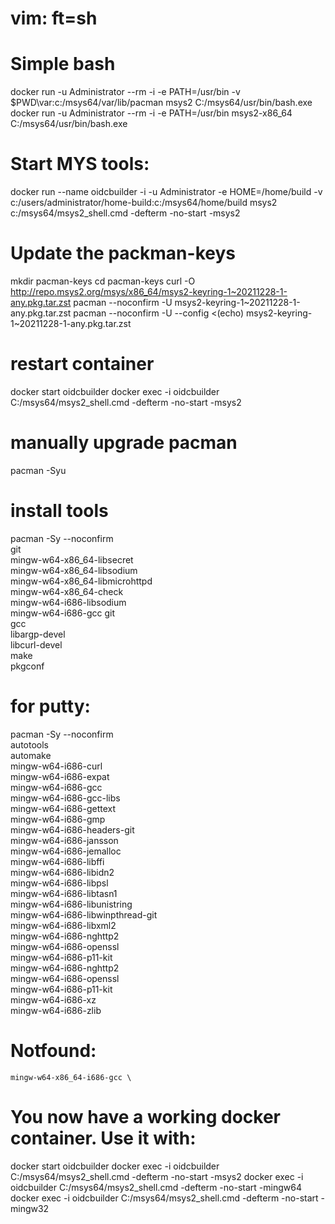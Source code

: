 # vim: ft=sh
# Simple bash
docker run -u Administrator --rm -i -e PATH=/usr/bin -v $PWD\var:c:/msys64/var/lib/pacman msys2 C:/msys64/usr/bin/bash.exe
docker run -u Administrator --rm -i -e PATH=/usr/bin msys2-x86_64 C:/msys64/usr/bin/bash.exe

# Start MYS tools:
docker run --name oidcbuilder -i -u Administrator -e HOME=/home/build -v c:/users/administrator/home-build:c:/msys64/home/build msys2 c:/msys64/msys2_shell.cmd -defterm -no-start -msys2

# Update the packman-keys
mkdir pacman-keys
cd pacman-keys
curl -O http://repo.msys2.org/msys/x86_64/msys2-keyring-1~20211228-1-any.pkg.tar.zst
pacman --noconfirm -U msys2-keyring-1~20211228-1-any.pkg.tar.zst
pacman --noconfirm -U --config <(echo) msys2-keyring-1~20211228-1-any.pkg.tar.zst

# restart container
docker start  oidcbuilder
docker exec -i oidcbuilder C:/msys64/msys2_shell.cmd -defterm -no-start -msys2

# manually upgrade pacman
pacman -Syu

# install tools
pacman -Sy --noconfirm \
    git \
    mingw-w64-x86_64-libsecret \
    mingw-w64-x86_64-libsodium \
    mingw-w64-x86_64-libmicrohttpd \
    mingw-w64-x86_64-check \
    mingw-w64-i686-libsodium \
    mingw-w64-i686-gcc
    git \
    gcc \
    libargp-devel \
    libcurl-devel \
    make \
    pkgconf

# for putty:
pacman -Sy --noconfirm \
    autotools \
    automake \
    mingw-w64-i686-curl \
    mingw-w64-i686-expat \
    mingw-w64-i686-gcc \
    mingw-w64-i686-gcc-libs \
    mingw-w64-i686-gettext \
    mingw-w64-i686-gmp \
    mingw-w64-i686-headers-git \
    mingw-w64-i686-jansson \
    mingw-w64-i686-jemalloc \
    mingw-w64-i686-libffi \
    mingw-w64-i686-libidn2 \
    mingw-w64-i686-libpsl \
    mingw-w64-i686-libtasn1 \
    mingw-w64-i686-libunistring \
    mingw-w64-i686-libwinpthread-git \
    mingw-w64-i686-libxml2 \
    mingw-w64-i686-nghttp2 \
    mingw-w64-i686-openssl \
    mingw-w64-i686-p11-kit \
    mingw-w64-i686-nghttp2 \
    mingw-w64-i686-openssl \
    mingw-w64-i686-p11-kit \
    mingw-w64-i686-xz \
    mingw-w64-i686-zlib


# Notfound:
    mingw-w64-x86_64-i686-gcc \

# You now have a working docker container. Use it with:
docker start  oidcbuilder
docker exec -i oidcbuilder C:/msys64/msys2_shell.cmd -defterm -no-start -msys2
docker exec -i oidcbuilder C:/msys64/msys2_shell.cmd -defterm -no-start -mingw64
docker exec -i oidcbuilder C:/msys64/msys2_shell.cmd -defterm -no-start -mingw32

